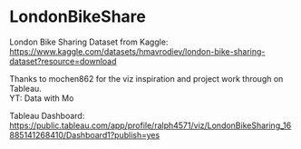# LondonBikeShare
London Bike Sharing  Dataset from Kaggle: <br />
https://www.kaggle.com/datasets/hmavrodiev/london-bike-sharing-dataset?resource=download  <br />

Thanks to mochen862 for the viz inspiration and project work through on Tableau. <br />
YT: Data with Mo

Tableau Dashboard: https://public.tableau.com/app/profile/ralph4571/viz/LondonBikeSharing_16885141268410/Dashboard1?publish=yes
